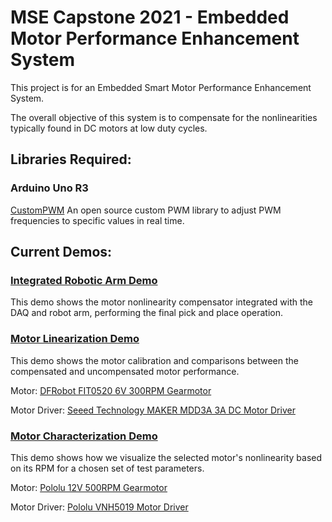# MSE Capstone 2021 - Embedded Motor Performance Enhancement System

This project is for an Embedded Smart Motor Performance Enhancement System.

The overall objective of this system is to compensate for the nonlinearities typically found in DC motors at low duty cycles.

## Libraries Required:
### Arduino Uno R3

[CustomPWM](https://drive.google.com/file/d/1kZl4b6dBvbuqZpM3YXR_VyvR6hqdwDXl/view?usp=sharing)
An open source custom PWM library to adjust PWM frequencies to specific values in real time.

## Current Demos:
### [Integrated Robotic Arm Demo](https://drive.google.com/file/d/1WMokHUQ9lWXRpCI-F4r0GELZ6kqYKE1o/view?usp=sharing)
This demo shows the motor nonlinearity compensator integrated with the DAQ and robot arm, performing the final pick and place operation.

### [Motor Linearization Demo](https://drive.google.com/file/d/1r8NmuWPFzsUseKfYyBEeedj0Dmy52c4B/view?usp=sharing)
This demo shows the motor calibration and comparisons between the compensated and uncompensated motor performance.

Motor: [DFRobot FIT0520 6V 300RPM Gearmotor](https://media.digikey.com/pdf/Data%20Sheets/DFRobot%20PDFs/FIT0520_Web.pdf)

Motor Driver: [Seeed Technology MAKER MDD3A 3A DC Motor Driver](https://media.digikey.com/pdf/Data%20Sheets/Seeed%20Technology/105090004_Web.pdf)

### [Motor Characterization Demo](https://drive.google.com/file/d/1oYsNVFDm6LVXxxN1sZ4GI3_xq9xwSXgS/view?usp=sharing)
This demo shows how we visualize the selected motor's nonlinearity based on its RPM for a chosen set of test parameters.

Motor: [Pololu 12V 500RPM Gearmotor](https://www.pololu.com/product/4843)

Motor Driver: [Pololu VNH5019 Motor Driver](https://www.pololu.com/product/1451)
